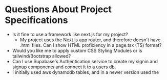 # Questions About Project Specifications

- Is it fine to use a framework like next.js for my project?
    - My project uses the Next.js app router, and therefore doesn't have .html files. Can I show HTML proficiency in a page.tsx (TS) format?
- Would you like me to apply custom CSS Styling Modules or is tailwind/Bootstrap allowed?
- Can I use Supabase's Authentication service to create my signin and signup components and connect it to a users db.
- I initially used aws dynamodb tables, and in a newer version used the